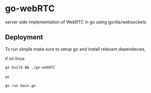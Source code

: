 # go-webRTC
server side implementation of WebRTC in go using gorilla/websockets



## Deployment

To run simple make sure to setup go and install relevant dependecies,

if on linux

```bash
go build && ./go-webRTC  
```

or

```bash
go run main.go
```


